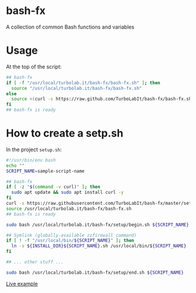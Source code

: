 # bash-fx

A collection of common Bash functions and variables


# Usage

At the top of the script:

````bash
## bash-fx
if [ -f "/usr/local/turbolab.it/bash-fx/bash-fx.sh" ]; then
  source "/usr/local/turbolab.it/bash-fx/bash-fx.sh" 
else
  source <(curl -s https://raw.github.com/TurboLabIt/bash-fx/bash-fx.sh)
fi
## bash-fx is ready
````


# How to create a setp.sh

In the project `setup.sh`:

````bash
#!/usr/bin/env bash
echo ""
SCRIPT_NAME=sample-script-name

## bash-fx
if [ -z "$(command -v curl)" ]; then
  sudo apt update && sudo apt install curl -y
fi
curl -s https://raw.githubusercontent.com/TurboLabIt/bash-fx/master/setup.sh?$(date +%s) | sudo bash
source /usr/local/turbolab.it/bash-fx/bash-fx.sh
## bash-fx is ready

sudo bash /usr/local/turbolab.it/bash-fx/setup/begin.sh ${SCRIPT_NAME}

## Symlink (globally-available zzfirewall command)
if [ ! -f "/usr/local/bin/${SCRIPT_NAME}" ]; then
  ln -s ${INSTALL_DIR}${SCRIPT_NAME}.sh /usr/local/bin/${SCRIPT_NAME}
fi

## ... other stuff ...

sudo bash /usr/local/turbolab.it/bash-fx/setup/end.sh ${SCRIPT_NAME}

````

[Live example](https://github.com/TurboLabIt/zzfirewall/blob/main/setup.sh)
